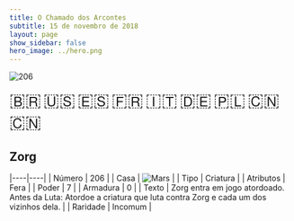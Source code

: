 ```yaml
---
title: O Chamado dos Arcontes
subtitle: 15 de novembro de 2018
layout: page
show_sidebar: false
hero_image: ../hero.png
---
```


![206](https://cdn.keyforgegame.com/media/card_front/pt/341_206_4XXWX9CP9XGJ_pt.png)

<span title="Português" style="font-size: 32px;cursor: pointer;" onclick="javascript:document.querySelector('img[alt=\'206\']').src=document.querySelector('img[alt=\'206\']').src.replace(/card_front\/[^/]+/, 'card_front/pt').replace(/_[^/.0-9]+\.png/, '_pt.png')">🇧🇷</span>
<span title="English" style="font-size: 32px;cursor: pointer;" onclick="javascript:document.querySelector('img[alt=\'206\']').src=document.querySelector('img[alt=\'206\']').src.replace(/card_front\/[^/]+/, 'card_front/en').replace(/_[^/.0-9]+\.png/, '_en.png')">🇺🇸</span>
<span title="Español" style="font-size: 32px;cursor: pointer;" onclick="javascript:document.querySelector('img[alt=\'206\']').src=document.querySelector('img[alt=\'206\']').src.replace(/card_front\/[^/]+/, 'card_front/es').replace(/_[^/.0-9]+\.png/, '_es.png')">🇪🇸</span>
<span title="Français" style="font-size: 32px;cursor: pointer;" onclick="javascript:document.querySelector('img[alt=\'206\']').src=document.querySelector('img[alt=\'206\']').src.replace(/card_front\/[^/]+/, 'card_front/fr').replace(/_[^/.0-9]+\.png/, '_fr.png')">🇫🇷</span>
<span title="Italiano" style="font-size: 32px;cursor: pointer;" onclick="javascript:document.querySelector('img[alt=\'206\']').src=document.querySelector('img[alt=\'206\']').src.replace(/card_front\/[^/]+/, 'card_front/it').replace(/_[^/.0-9]+\.png/, '_it.png')">🇮🇹</span>
<span title="Deutsche" style="font-size: 32px;cursor: pointer;" onclick="javascript:document.querySelector('img[alt=\'206\']').src=document.querySelector('img[alt=\'206\']').src.replace(/card_front\/[^/]+/, 'card_front/de').replace(/_[^/.0-9]+\.png/, '_de.png')">🇩🇪</span>
<span title="Polskie" style="font-size: 32px;cursor: pointer;" onclick="javascript:document.querySelector('img[alt=\'206\']').src=document.querySelector('img[alt=\'206\']').src.replace(/card_front\/[^/]+/, 'card_front/pl').replace(/_[^/.0-9]+\.png/, '_pl.png')">🇵🇱</span>
<span title="简体中文" style="font-size: 32px;cursor: pointer;" onclick="javascript:document.querySelector('img[alt=\'206\']').src=document.querySelector('img[alt=\'206\']').src.replace(/card_front\/[^/]+/, 'card_front/zh-hans').replace(/_[^/.0-9]+\.png/, '_zh-hans.png')">🇨🇳</span>
<span title="繁體中文" style="font-size: 32px;cursor: pointer;" onclick="javascript:document.querySelector('img[alt=\'206\']').src=document.querySelector('img[alt=\'206\']').src.replace(/card_front\/[^/]+/, 'card_front/zh-hant').replace(/_[^/.0-9]+\.png/, '_zh-hant.png')">🇨🇳</span>

## Zorg

|----|----|
| Número | 206 |
| Casa | ![Mars](https://archonarcana.com/images/thumb/d/de/Mars.png/22px-Mars.png "Marte") |
| Tipo | Criatura |
| Atributos | Fera |
| Poder | 7 |
| Armadura | 0 |
| Texto | Zorg entra em jogo atordoado. Antes da Luta: Atordoe a criatura que luta contra Zorg e cada um dos vizinhos dela. |
| Raridade | Incomum |
